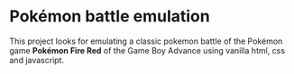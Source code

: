 # Pokémon battle emulation
This project looks for emulating a classic pokemon battle of the Pokémon game **Pokémon Fire Red** of the Game Boy Advance using vanilla html, css and javascript.
